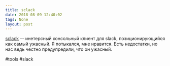 ```yaml
---
title: sclack
date: 2018-08-09 12:40:02
tags: None
layout: post
---
```


[sclack](https://github.com/haskellcamargo/sclack) -- инетерсный консольный клиент для slack, позиционирующийся как самый ужасный. Я потыкался, мне нравится. Есть недостатки, но нас ведь честно предупредили, что он ужасный.

#tools #slack
